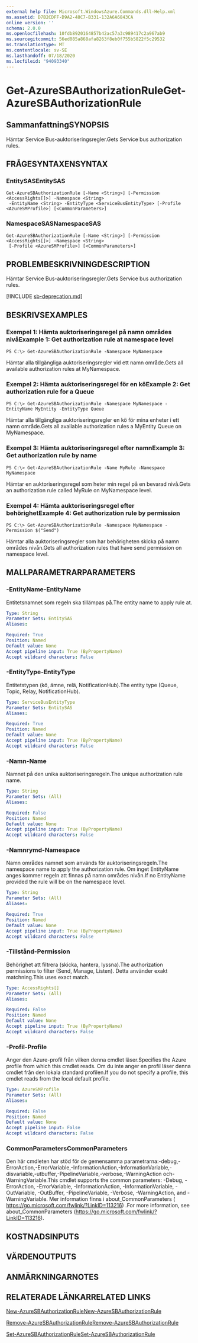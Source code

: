 ```yaml
---
external help file: Microsoft.WindowsAzure.Commands.dll-Help.xml
ms.assetid: D7B2CDFF-D9A2-48C7-B331-132A6A6843CA
online version: ''
schema: 2.0.0
ms.openlocfilehash: 10fdb8920164857b42ac57a3c989417c2a967ab9
ms.sourcegitcommit: 56ed085a868afa8263f8eb0f755b5822f5c29532
ms.translationtype: MT
ms.contentlocale: sv-SE
ms.lasthandoff: 07/18/2020
ms.locfileid: "94093340"
---
```

# <span data-ttu-id="00505-101">Get-AzureSBAuthorizationRule</span><span class="sxs-lookup"><span data-stu-id="00505-101">Get-AzureSBAuthorizationRule</span></span>

## <span data-ttu-id="00505-102">Sammanfattning</span><span class="sxs-lookup"><span data-stu-id="00505-102">SYNOPSIS</span></span>
<span data-ttu-id="00505-103">Hämtar Service Bus-auktoriseringsregler.</span><span class="sxs-lookup"><span data-stu-id="00505-103">Gets Service bus authorization rules.</span></span>


## <span data-ttu-id="00505-104">FRÅGESYNTAXEN</span><span class="sxs-lookup"><span data-stu-id="00505-104">SYNTAX</span></span>

### <span data-ttu-id="00505-105">EntitySAS</span><span class="sxs-lookup"><span data-stu-id="00505-105">EntitySAS</span></span>
```
Get-AzureSBAuthorizationRule [-Name <String>] [-Permission <AccessRights[]>] -Namespace <String>
 -EntityName <String> -EntityType <ServiceBusEntityType> [-Profile <AzureSMProfile>] [<CommonParameters>]
```

### <span data-ttu-id="00505-106">NamespaceSAS</span><span class="sxs-lookup"><span data-stu-id="00505-106">NamespaceSAS</span></span>
```
Get-AzureSBAuthorizationRule [-Name <String>] [-Permission <AccessRights[]>] -Namespace <String>
 [-Profile <AzureSMProfile>] [<CommonParameters>]
```

## <span data-ttu-id="00505-107">PROBLEMBESKRIVNING</span><span class="sxs-lookup"><span data-stu-id="00505-107">DESCRIPTION</span></span>
<span data-ttu-id="00505-108">Hämtar Service Bus-auktoriseringsregler.</span><span class="sxs-lookup"><span data-stu-id="00505-108">Gets Service bus authorization rules.</span></span>

[!INCLUDE [sb-deprecation.md](../include/sb-deprecation.md)]

## <span data-ttu-id="00505-109">BESKRIVS</span><span class="sxs-lookup"><span data-stu-id="00505-109">EXAMPLES</span></span>

### <span data-ttu-id="00505-110">Exempel 1: Hämta auktoriseringsregel på namn områdes nivå</span><span class="sxs-lookup"><span data-stu-id="00505-110">Example 1: Get authorization rule at namespace level</span></span>
```
PS C:\> Get-AzureSBAuthorizationRule -Namespace MyNamespace
```

<span data-ttu-id="00505-111">Hämtar alla tillgängliga auktoriseringsregler vid ett namn område.</span><span class="sxs-lookup"><span data-stu-id="00505-111">Gets all available authorization rules at MyNamespace.</span></span>

### <span data-ttu-id="00505-112">Exempel 2: Hämta auktoriseringsregel för en kö</span><span class="sxs-lookup"><span data-stu-id="00505-112">Example 2: Get authorization rule for a Queue</span></span>
```
PS C:\> Get-AzureSBAuthorizationRule -Namespace MyNamespace -EntityName MyEntity -EntityType Queue
```

<span data-ttu-id="00505-113">Hämtar alla tillgängliga auktoriseringsregler en kö för mina enheter i ett namn område.</span><span class="sxs-lookup"><span data-stu-id="00505-113">Gets all available authorization rules a MyEntity Queue on MyNamespace.</span></span>

### <span data-ttu-id="00505-114">Exempel 3: Hämta auktoriseringsregel efter namn</span><span class="sxs-lookup"><span data-stu-id="00505-114">Example 3: Get authorization rule by name</span></span>
```
PS C:\> Get-AzureSBAuthorizationRule -Name MyRule -Namespace MyNamespace
```

<span data-ttu-id="00505-115">Hämtar en auktoriseringsregel som heter min regel på en bevarad nivå.</span><span class="sxs-lookup"><span data-stu-id="00505-115">Gets an authorization rule called MyRule on MyNamespace level.</span></span>

### <span data-ttu-id="00505-116">Exempel 4: Hämta auktoriseringsregel efter behörighet</span><span class="sxs-lookup"><span data-stu-id="00505-116">Example 4: Get authorization rule by permission</span></span>
```
PS C:\> Get-AzureSBAuthorizationRule -Namespace MyNamespace -Permission $("Send")
```

<span data-ttu-id="00505-117">Hämtar alla auktoriseringsregler som har behörigheten skicka på namn områdes nivån.</span><span class="sxs-lookup"><span data-stu-id="00505-117">Gets all authorization rules that have send permission on namespace level.</span></span>

## <span data-ttu-id="00505-118">MALLPARAMETRAR</span><span class="sxs-lookup"><span data-stu-id="00505-118">PARAMETERS</span></span>

### <span data-ttu-id="00505-119">-EntityName</span><span class="sxs-lookup"><span data-stu-id="00505-119">-EntityName</span></span>
<span data-ttu-id="00505-120">Entitetsnamnet som regeln ska tillämpas på.</span><span class="sxs-lookup"><span data-stu-id="00505-120">The entity name to apply rule at.</span></span>

```yaml
Type: String
Parameter Sets: EntitySAS
Aliases: 

Required: True
Position: Named
Default value: None
Accept pipeline input: True (ByPropertyName)
Accept wildcard characters: False
```

### <span data-ttu-id="00505-121">-EntityType</span><span class="sxs-lookup"><span data-stu-id="00505-121">-EntityType</span></span>
<span data-ttu-id="00505-122">Entitetstypen (kö, ämne, relä, NotificationHub).</span><span class="sxs-lookup"><span data-stu-id="00505-122">The entity type (Queue, Topic, Relay, NotificationHub).</span></span>

```yaml
Type: ServiceBusEntityType
Parameter Sets: EntitySAS
Aliases: 

Required: True
Position: Named
Default value: None
Accept pipeline input: True (ByPropertyName)
Accept wildcard characters: False
```

### <span data-ttu-id="00505-123">-Namn</span><span class="sxs-lookup"><span data-stu-id="00505-123">-Name</span></span>
<span data-ttu-id="00505-124">Namnet på den unika auktoriseringsregeln.</span><span class="sxs-lookup"><span data-stu-id="00505-124">The unique authorization rule name.</span></span>

```yaml
Type: String
Parameter Sets: (All)
Aliases: 

Required: False
Position: Named
Default value: None
Accept pipeline input: True (ByPropertyName)
Accept wildcard characters: False
```

### <span data-ttu-id="00505-125">-Namnrymd</span><span class="sxs-lookup"><span data-stu-id="00505-125">-Namespace</span></span>
<span data-ttu-id="00505-126">Namn områdes namnet som används för auktoriseringsregeln.</span><span class="sxs-lookup"><span data-stu-id="00505-126">The namespace name to apply the authorization rule.</span></span>
<span data-ttu-id="00505-127">Om inget EntityName anges kommer regeln att finnas på namn områdes nivån.</span><span class="sxs-lookup"><span data-stu-id="00505-127">If no EntityName provided the rule will be on the namespace level.</span></span>

```yaml
Type: String
Parameter Sets: (All)
Aliases: 

Required: True
Position: Named
Default value: None
Accept pipeline input: True (ByPropertyName)
Accept wildcard characters: False
```

### <span data-ttu-id="00505-128">-Tillstånd</span><span class="sxs-lookup"><span data-stu-id="00505-128">-Permission</span></span>
<span data-ttu-id="00505-129">Behörighet att filtrera (skicka, hantera, lyssna).</span><span class="sxs-lookup"><span data-stu-id="00505-129">The authorization permissions to filter (Send, Manage, Listen).</span></span>
<span data-ttu-id="00505-130">Detta använder exakt matchning.</span><span class="sxs-lookup"><span data-stu-id="00505-130">This uses exact match.</span></span>

```yaml
Type: AccessRights[]
Parameter Sets: (All)
Aliases: 

Required: False
Position: Named
Default value: None
Accept pipeline input: True (ByPropertyName)
Accept wildcard characters: False
```

### <span data-ttu-id="00505-131">-Profil</span><span class="sxs-lookup"><span data-stu-id="00505-131">-Profile</span></span>
<span data-ttu-id="00505-132">Anger den Azure-profil från vilken denna cmdlet läser.</span><span class="sxs-lookup"><span data-stu-id="00505-132">Specifies the Azure profile from which this cmdlet reads.</span></span>
<span data-ttu-id="00505-133">Om du inte anger en profil läser denna cmdlet från den lokala standard profilen.</span><span class="sxs-lookup"><span data-stu-id="00505-133">If you do not specify a profile, this cmdlet reads from the local default profile.</span></span>

```yaml
Type: AzureSMProfile
Parameter Sets: (All)
Aliases: 

Required: False
Position: Named
Default value: None
Accept pipeline input: False
Accept wildcard characters: False
```

### <span data-ttu-id="00505-134">CommonParameters</span><span class="sxs-lookup"><span data-stu-id="00505-134">CommonParameters</span></span>
<span data-ttu-id="00505-135">Den här cmdleten har stöd för de gemensamma parametrarna:-debug,-ErrorAction,-ErrorVariable,-InformationAction,-InformationVariable,-disvariable,-utbuffer,-PipelineVariable,-verbose,-WarningAction och-WarningVariable.</span><span class="sxs-lookup"><span data-stu-id="00505-135">This cmdlet supports the common parameters: -Debug, -ErrorAction, -ErrorVariable, -InformationAction, -InformationVariable, -OutVariable, -OutBuffer, -PipelineVariable, -Verbose, -WarningAction, and -WarningVariable.</span></span> <span data-ttu-id="00505-136">Mer information finns i about_CommonParameters ( https://go.microsoft.com/fwlink/?LinkID=113216) .</span><span class="sxs-lookup"><span data-stu-id="00505-136">For more information, see about_CommonParameters (https://go.microsoft.com/fwlink/?LinkID=113216).</span></span>

## <span data-ttu-id="00505-137">KOSTNADS</span><span class="sxs-lookup"><span data-stu-id="00505-137">INPUTS</span></span>

## <span data-ttu-id="00505-138">VÄRDEN</span><span class="sxs-lookup"><span data-stu-id="00505-138">OUTPUTS</span></span>

## <span data-ttu-id="00505-139">ANMÄRKNINGAR</span><span class="sxs-lookup"><span data-stu-id="00505-139">NOTES</span></span>

## <span data-ttu-id="00505-140">RELATERADE LÄNKAR</span><span class="sxs-lookup"><span data-stu-id="00505-140">RELATED LINKS</span></span>

[<span data-ttu-id="00505-141">New-AzureSBAuthorizationRule</span><span class="sxs-lookup"><span data-stu-id="00505-141">New-AzureSBAuthorizationRule</span></span>](./New-AzureSBAuthorizationRule.md)

[<span data-ttu-id="00505-142">Remove-AzureSBAuthorizationRule</span><span class="sxs-lookup"><span data-stu-id="00505-142">Remove-AzureSBAuthorizationRule</span></span>](./Remove-AzureSBAuthorizationRule.md)

[<span data-ttu-id="00505-143">Set-AzureSBAuthorizationRule</span><span class="sxs-lookup"><span data-stu-id="00505-143">Set-AzureSBAuthorizationRule</span></span>](./Set-AzureSBAuthorizationRule.md)


